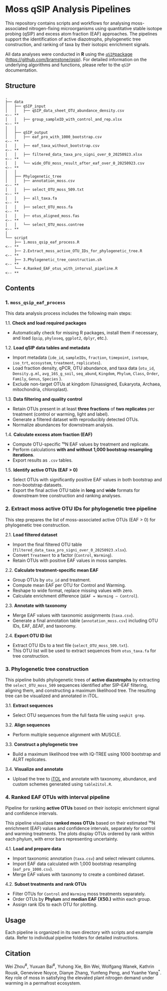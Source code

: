 # Moss qSIP Analysis Pipelines

This repository contains scripts and workflows for analysing moss-associated nitrogen-fixing microorganisms using quantitative stable isotope probing (qSIP) and excess atom fraction (EAF) approaches. The pipelines support the identification of active diazotrophs, phylogenetic tree construction, and ranking of taxa by their isotopic enrichment signals.  

All data analyses were conducted in **R** using the [`qSIP`package](https://github.com/bramstone/qsip) (https://github.com/bramstone/qsip). For detailed information on the underlying algorithms and functions, please refer to the `qSIP` documentation.

## Structure
```
.
├── data
│   ├── qSIP_input
│   │   ├── qSIP_data_sheet_OTU_abundance_density.csv                  <-- **
│   │   ├── group_sampleID_with_control_and_rep.xlsx                   <-- **
│   │
│   ├── qSIP_output
│   │   ├── eaf_pro_with_1000_bootstrap.csv                            <-- **
│   │   ├── eaf_taxa_without_bootstrap.csv                             <-- **
│   │   ├── filtered_data_taxa_pro_signi_over_0_20250923.xlsx          <-- **
│   │   └── wide_OTU_moss_result_after_eaf_over_0_20250923.csv         <-- **
│   │
│   ├── Phylogenetic_tree
│   │   ├── annotation_moss.csv                                        <-- **
│   │   ├── select_OTU_moss_509.txt                                    <-- **
│   │   ├── all_taxa.fa                                                <-- **
│   │   ├── select_OTU_moss.fa                                         <-- **
│   │   ├── otus_aligned_moss.fas                                      <-- **
│   │   └── select_OTU_moss.contree                                    <-- **
│
└── script
    ├── 1.moss_qsip_eaf_process.R                                       <-- **
    ├── 2.Extract_moss_active_OTU_IDs_for_phylogenetic_tree.R           <-- **
    ├── 3.Phylogenetic_tree_construction.sh                             <-- **
    └── 4.Ranked_EAF_otus_with_interval_pipeline.R                      <-- **
```


## Contents

### 1. `moss_qsip_eaf_process`
This data analysis process includes the following main steps:

1.1. **Check and load required packages**  
   - Automatically check for missing R packages, install them if necessary, and load (`qsip`, `phyloseq`, `ggplot2`, `dplyr`, etc.).

1.2. **Load qSIP data tables and metadata**  
   - Import metadata (`ide_id`, `sampleIDs`, `fraction`, `timepoint`, `isotope`, `iso_trt`, `ecosystem`, `treatment`, `replicates`).  
   - Load fraction density, qPCR, OTU abundance, and taxa data (`otu_id`, `Density.g.ml`, `avg_16S_g_soil`, `seq_abund`,  `Kingdom`, `Phylum`, `Class`, `Order`, `Family`, `Genus`, `Species` ).  
   - Exclude non-target OTUs at kingdom (Unassigned, Eukaryota, Archaea, mitochondria, chloroplast).

1.3. **Data filtering and quality control**  
   - Retain OTUs present in at least **three fractions** of **two replicates** per treatment (control or warming, light and label).  
   - Generate a filtered dataset with reproducibly detected OTUs.  
   - Normalize abundances for downstream analysis.

1.4. **Calculate excess atom fraction (EAF)**  
   - Compute OTU-specific ¹⁵N EAF values by treatment and replicate.  
   - Perform calculations **with and without 1,000 bootstrap resampling iterations**.  
   - Export results as `.csv` tables.

1.5. **Identify active OTUs (EAF > 0)**  
   - Select OTUs with significantly positive EAF values in both bootstrap and non-bootstrap datasets.  
   - Export the final active OTU table in **long** and **wide** formats for downstream tree construction and ranking analyses.

### 2. Extract moss active OTU IDs for phylogenetic tree pipeline
This step prepares the list of moss-associated active OTUs (EAF > 0) for phylogenetic tree construction.

2.1. **Load filtered dataset**  
   - Import the final filtered OTU table (`filtered_data_taxa_pro_signi_over_0_20250923.xlsx`).  
   - Convert `Treatment` to a factor (`Control`, `Warming`).  
   - Retain OTUs with positive EAF values in moss samples.

2.2. **Calculate treatment-specific mean EAF**  
   - Group OTUs by `otu_id` and treatment.  
   - Compute mean EAF per OTU for Control and Warming.  
   - Reshape to wide format, replace missing values with zero.  
   - Calculate enrichment difference (`ΔEAF = Warming – Control`).

2.3. **Annotate with taxonomy**  
   - Merge EAF values with taxonomic assignments (`taxa.csv`).  
   - Generate a final annotation table (`annotation_moss.csv`) including OTU IDs, EAF, ΔEAF, and taxonomy.

2.4. **Export OTU ID list**  
   - Extract OTU IDs to a text file (`select_OTU_moss_509.txt`).  
   - This OTU list will be used to extract sequences from `otus_taxa.fa` for tree construction.

### 3. Phylogenetic tree construction
This pipeline builds phylogenetic trees of **active diazotrophs** by extracting the `select_OTU_moss_509` sequences identified after SIP–EAF filtering, aligning them, and constructing a maximum likelihood tree. The resulting tree can be visualized and annotated in iTOL.

3.1. **Extract sequences**  
   - Select OTU sequences from the full fasta file using `seqkit grep`.

3.2. **Align sequences**  
   - Perform multiple sequence alignment with MUSCLE.

3.3. **Construct a phylogenetic tree**  
   - Build a maximum likelihood tree with IQ-TREE using 1000 bootstrap and ALRT replicates.

3.4. **Visualize and annotate**  
   - Upload the tree to [iTOL](http://itol.embl.de/) and annotate with taxonomy, abundance, and custom schemes generated using `table2itol.R`.

### 4. Ranked EAF OTUs with interval pipeline
Pipeline for ranking **active OTUs** based on their isotopic enrichment signal and confidence intervals.

This pipeline visualizes **ranked moss OTUs** based on their estimated ¹⁵N enrichment (EAF) values and confidence intervals, separately for control and warming treatments. The plots display OTUs ordered by rank within each phylum, with error bars representing uncertainty.

4.1. **Load and prepare data**  
   - Import taxonomic annotation (`taxa.csv`) and select relevant columns.  
   - Import EAF data calculated with 1,000 bootstrap resampling (`eaf_pro_1000.csv`).  
   - Merge EAF values with taxonomy to create a combined dataset.

4.2. **Subset treatments and rank OTUs**  
   - Filter OTUs for `Control` and `Warming` moss treatments separately.  
   - Order OTUs by **Phylum** and **median EAF (X50.)** within each group.  
   - Assign rank IDs to each OTU for plotting.

## Usage
Each pipeline is organized in its own directory with scripts and example data. Refer to individual pipeline folders for detailed instructions.

## Citation 
Wei Zhou<sup>#</sup>, Yuxuan Bai<sup>#</sup>, Yuhong Xie, Bin Wei, Wolfgang Wanek, Kathrin Rousk, Genevieve Noyce, Dianye Zhang, Yunfeng Peng, and Yuanhe Yang<sup>*</sup>. Key role of moss in satisfying the elevated plant nitrogen demand under warming in a permafrost ecosystem. 

